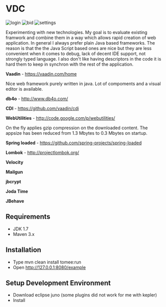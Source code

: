 VDC
===


![login](https://raw.githubusercontent.com/reluxa/VDC/master/images/login.png)
![bid](https://raw.githubusercontent.com/reluxa/VDC/master/images/bid.png)
![settings](https://raw.githubusercontent.com/reluxa/VDC/master/images/settings.png)

Experimenting with new technologies. My goal is to evaluate existing framwork and combine them in a way which 
allows rapid creation of web application. In general I always prefer plain Java based frameworks. 
The reason is that the the Java Script based ones are nice but they are less convenient when it comes to debug, 
lack of decent IDE support, not strongly typed language. I also don't like having descriptors in the code it is hard 
them to keep in synchron with the rest of the application. 

**Vaadin** - https://vaadin.com/home

Nice web framework purely written in java. Lot of compoments and a visual editor is available.

**db4o** - http://www.db4o.com/

**CDI** - https://github.com/vaadin/cdi

**WebUtilities** - http://code.google.com/p/webutilities/

On the fly applies gzip compression on the downloaded content. The appsize has been reduced from 1.3 Mbytes to 0.3 Mbytes on startup.

**Spring loaded** - https://github.com/spring-projects/spring-loaded

**Lombok** - http://projectlombok.org/

**Velocity**

**Mailgun**

**jbcrypt**

**Joda Time**

**JBehave**



Requirements
------------

* JDK 1.7
* Maven 3.x

Installation
------------

* Type mvn clean install tomee:run
* Open http://127.0.0.1:8080/example

Setup Development Environment
-----------------------------

* Download eclipse juno (some plugins did not work for me with kepler)
* Install 


